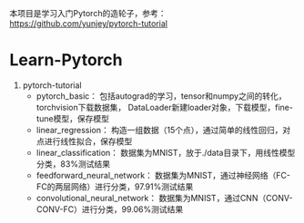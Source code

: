 本项目是学习入门Pytorch的造轮子，参考：https://github.com/yunjey/pytorch-tutorial
# Learn-Pytorch
1. pytorch-tutorial 
    - pytorch_basic：
    包括autograd的学习，tensor和numpy之间的转化，torchvision下载数据集，
    DataLoader新建loader对象，下载模型，fine-tune模型，保存模型
    - linear_regression：
    构造一组数据（15个点），通过简单的线性回归，对点进行线性拟合，保存模型
    - linear_classification：
    数据集为MNIST，放于./data目录下，用线性模型分类，83%测试结果
    - feedforward_neural_network：
    数据集为MNIST，通过神经网络（FC-FC的两层网络）进行分类，97.91%测试结果
    - convolutional_neural_network：
    数据集为MNIST，通过CNN（CONV-CONV-FC）进行分类，99.06%测试结果
